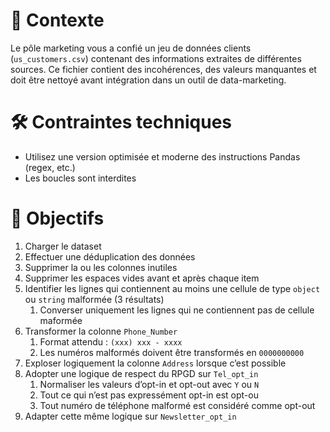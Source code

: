 # 📂 Contexte

Le pôle marketing vous a confié un jeu de données clients (`us_customers.csv`) contenant des informations extraites de différentes sources. Ce fichier contient des incohérences, des valeurs manquantes et doit être nettoyé avant intégration dans un outil de data-marketing.

# 🛠️ Contraintes techniques

- Utilisez une version optimisée et moderne des instructions Pandas (regex, etc.)
- Les boucles sont interdites

# 🎯 Objectifs

1. Charger le dataset
2. Effectuer une déduplication des données
3. Supprimer la ou les colonnes inutiles
4. Supprimer les espaces vides avant et après chaque item
5. Identifier les lignes qui contiennent au moins une cellule de type `object` ou `string` malformée (3 résultats)
    1. Converser uniquement les lignes qui ne contiennent pas de cellule maformée
6. Transformer la colonne `Phone_Number`
    1. Format attendu : `(xxx) xxx - xxxx`
    2. Les numéros malformés doivent être transformés en `0000000000`
7. Exploser logiquement la colonne `Address` lorsque c’est possible
8. Adopter une logique de respect du RPGD sur `Tel_opt_in`
    1. Normaliser les valeurs d’opt-in et opt-out avec `Y` ou `N`
    2. Tout ce qui n’est pas expressément opt-in est opt-ou
    3. Tout numéro de téléphone malformé est considéré comme opt-out
9. Adapter cette même logique sur `Newsletter_opt_in`